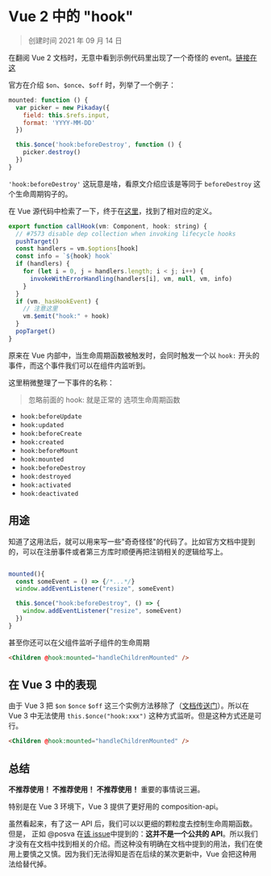 # Vue 2 中的 "hook"

> 创建时间 2021 年 09 月 14 日

在翻阅 Vue 2 文档时，无意中看到示例代码里出现了一个奇怪的 event。[链接在这](https://cn.vuejs.org/v2/guide/components-edge-cases.html#%E7%A8%8B%E5%BA%8F%E5%8C%96%E7%9A%84%E4%BA%8B%E4%BB%B6%E4%BE%A6%E5%90%AC%E5%99%A8)

官方在介绍 `$on`、`$once`、`$off` 时，列举了一个例子：

```js
mounted: function () {
  var picker = new Pikaday({
    field: this.$refs.input,
    format: 'YYYY-MM-DD'
  })

  this.$once('hook:beforeDestroy', function () {
    picker.destroy()
  })
}
```

`'hook:beforeDestroy'` 这玩意是啥，看原文介绍应该是等同于 `beforeDestroy` 这个生命周期钩子的。

在 Vue 源代码中检索了一下，终于在[这里](https://github.com/vuejs/vue/blob/c785df83774fe6a71e13e916197d1e2bb8ef454e/src/core/instance/lifecycle.js#L337)，找到了相对应的定义。

```js
export function callHook(vm: Component, hook: string) {
  // #7573 disable dep collection when invoking lifecycle hooks
  pushTarget()
  const handlers = vm.$options[hook]
  const info = `${hook} hook`
  if (handlers) {
    for (let i = 0, j = handlers.length; i < j; i++) {
      invokeWithErrorHandling(handlers[i], vm, null, vm, info)
    }
  }
  if (vm._hasHookEvent) {
    // 注意这里
    vm.$emit("hook:" + hook)
  }
  popTarget()
}
```

原来在 Vue 内部中，当生命周期函数被触发时，会同时触发一个以 `hook:` 开头的事件，而这个事件我们可以在组件内监听到。

这里稍微整理了一下事件的名称：

> 忽略前面的 hook: 就是正常的 选项生命周期函数

- `hook:beforeUpdate`
- `hook:updated`
- `hook:beforeCreate`
- `hook:created`
- `hook:beforeMount`
- `hook:mounted`
- `hook:beforeDestroy`
- `hook:destroyed`
- `hook:activated`
- `hook:deactivated`

## 用途

知道了这用法后，就可以用来写一些"奇奇怪怪"的代码了。比如官方文档中提到的，可以在注册事件或者第三方库时顺便再把注销相关的逻辑给写上。

```js

mounted(){
  const someEvent = () => {/*...*/}
  window.addEventListener("resize", someEvent)

  this.$once("hook:beforeDestroy", () => {
    window.addEventListener("resize", someEvent)
  })
}

```

甚至你还可以在父组件监听子组件的生命周期

```html
<Children @hook:mounted="handleChildrenMounted" />
```

## 在 Vue 3 中的表现

由于 Vue 3 把 `$on` `$once` `$off` 这三个实例方法移除了（[文档传送门](https://v3.cn.vuejs.org/guide/migration/events-api.html#%E6%A6%82%E8%A7%88)）。所以在 Vue 3 中无法使用 `this.$once("hook:xxx")` 这种方式监听。但是这种方式还是可行。

```html
<Children @hook:mounted="handleChildrenMounted" />
```

## 总结

**不推荐使用！ 不推荐使用！ 不推荐使用！** 重要的事情说三遍。

特别是在 Vue 3 环境下，Vue 3 提供了更好用的 composition-api。

虽然看起来，有了这一 API 后，我们可以以更细的颗粒度去控制生命周期函数。但是，
正如 @posva 在[该 issue](https://github.com/vuejs/vue/issues/10312#issuecomment-514923556)中提到的：**这并不是一个公共的 API**。所以我们才没有在文档中找到相关的介绍。而这种没有明确在文档中提到的用法，我们在使用上要慎之又慎。因为我们无法得知是否在后续的某次更新中，Vue 会把这种用法给替代掉。
